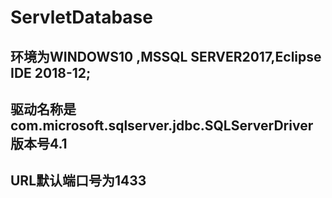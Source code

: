 # ServletDatabase
##  环境为WINDOWS10 ,MSSQL SERVER2017,Eclipse IDE 2018-12;
##  驱动名称是com.microsoft.sqlserver.jdbc.SQLServerDriver   版本号4.1
## URL默认端口号为1433
